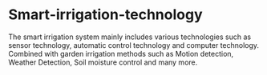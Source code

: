# Smart-irrigation-technology
The smart irrigation system mainly includes various technologies such as sensor technology, automatic control technology and computer technology. Combined with garden irrigation methods such as Motion detection, Weather Detection, Soil moisture control and many more.

